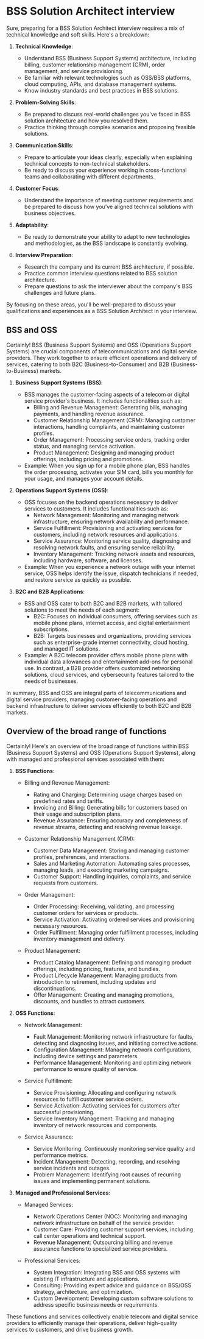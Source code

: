 # BSS Solution Architect interview

Sure, preparing for a BSS Solution Architect interview requires a mix of technical knowledge and soft skills. Here's a breakdown:

1. **Technical Knowledge**: 
   - Understand BSS (Business Support Systems) architecture, including billing, customer relationship management (CRM), order management, and service provisioning.
   - Be familiar with relevant technologies such as OSS/BSS platforms, cloud computing, APIs, and database management systems.
   - Know industry standards and best practices in BSS solutions.

2. **Problem-Solving Skills**:
   - Be prepared to discuss real-world challenges you've faced in BSS solution architecture and how you resolved them.
   - Practice thinking through complex scenarios and proposing feasible solutions.

3. **Communication Skills**:
   - Prepare to articulate your ideas clearly, especially when explaining technical concepts to non-technical stakeholders.
   - Be ready to discuss your experience working in cross-functional teams and collaborating with different departments.

4. **Customer Focus**:
   - Understand the importance of meeting customer requirements and be prepared to discuss how you've aligned technical solutions with business objectives.

5. **Adaptability**:
   - Be ready to demonstrate your ability to adapt to new technologies and methodologies, as the BSS landscape is constantly evolving.

6. **Interview Preparation**:
   - Research the company and its current BSS architecture, if possible.
   - Practice common interview questions related to BSS solution architecture.
   - Prepare questions to ask the interviewer about the company's BSS challenges and future plans.

By focusing on these areas, you'll be well-prepared to discuss your qualifications and experiences as a BSS Solution Architect in your interview.

## BSS and OSS

Certainly! BSS (Business Support Systems) and OSS (Operations Support Systems) are crucial components of telecommunications and digital service providers. They work together to ensure efficient operations and delivery of services, catering to both B2C (Business-to-Consumer) and B2B (Business-to-Business) markets.

1. **Business Support Systems (BSS)**:
   - BSS manages the customer-facing aspects of a telecom or digital service provider's business. It includes functionalities such as:
     - Billing and Revenue Management: Generating bills, managing payments, and handling revenue assurance.
     - Customer Relationship Management (CRM): Managing customer interactions, handling complaints, and maintaining customer profiles.
     - Order Management: Processing service orders, tracking order status, and managing service activation.
     - Product Management: Designing and managing product offerings, including pricing and promotions.
   - Example: When you sign up for a mobile phone plan, BSS handles the order processing, activates your SIM card, bills you monthly for your usage, and manages your account details.

2. **Operations Support Systems (OSS)**:
   - OSS focuses on the backend operations necessary to deliver services to customers. It includes functionalities such as:
     - Network Management: Monitoring and managing network infrastructure, ensuring network availability and performance.
     - Service Fulfillment: Provisioning and activating services for customers, including network resources and applications.
     - Service Assurance: Monitoring service quality, diagnosing and resolving network faults, and ensuring service reliability.
     - Inventory Management: Tracking network assets and resources, including hardware, software, and licenses.
   - Example: When you experience a network outage with your internet service, OSS helps identify the issue, dispatch technicians if needed, and restore service as quickly as possible.

3. **B2C and B2B Applications**:
   - BSS and OSS cater to both B2C and B2B markets, with tailored solutions to meet the needs of each segment:
     - B2C: Focuses on individual consumers, offering services such as mobile phone plans, internet access, and digital entertainment subscriptions.
     - B2B: Targets businesses and organizations, providing services such as enterprise-grade internet connectivity, cloud hosting, and managed IT solutions.
   - Example: A B2C telecom provider offers mobile phone plans with individual data allowances and entertainment add-ons for personal use. In contrast, a B2B provider offers customized networking solutions, cloud services, and cybersecurity features tailored to the needs of businesses.

In summary, BSS and OSS are integral parts of telecommunications and digital service providers, managing customer-facing operations and backend infrastructure to deliver services efficiently to both B2C and B2B markets.

## Overview of the broad range of functions

Certainly! Here's an overview of the broad range of functions within BSS (Business Support Systems) and OSS (Operations Support Systems), along with managed and professional services associated with them:

1. **BSS Functions**:

   - Billing and Revenue Management:
     - Rating and Charging: Determining usage charges based on predefined rates and tariffs.
     - Invoicing and Billing: Generating bills for customers based on their usage and subscription plans.
     - Revenue Assurance: Ensuring accuracy and completeness of revenue streams, detecting and resolving revenue leakage.
   
   - Customer Relationship Management (CRM):
     - Customer Data Management: Storing and managing customer profiles, preferences, and interactions.
     - Sales and Marketing Automation: Automating sales processes, managing leads, and executing marketing campaigns.
     - Customer Support: Handling inquiries, complaints, and service requests from customers.
   
   - Order Management:
     - Order Processing: Receiving, validating, and processing customer orders for services or products.
     - Service Activation: Activating ordered services and provisioning necessary resources.
     - Order Fulfillment: Managing order fulfillment processes, including inventory management and delivery.
   
   - Product Management:
     - Product Catalog Management: Defining and managing product offerings, including pricing, features, and bundles.
     - Product Lifecycle Management: Managing products from introduction to retirement, including updates and discontinuations.
     - Offer Management: Creating and managing promotions, discounts, and bundles to attract customers.
   
2. **OSS Functions**:

   - Network Management:
     - Fault Management: Monitoring network infrastructure for faults, detecting and diagnosing issues, and initiating corrective actions.
     - Configuration Management: Managing network configurations, including device settings and parameters.
     - Performance Management: Monitoring and optimizing network performance to ensure quality of service.
   
   - Service Fulfillment:
     - Service Provisioning: Allocating and configuring network resources to fulfill customer service orders.
     - Service Activation: Activating services for customers after successful provisioning.
     - Service Inventory Management: Tracking and managing inventory of network resources and components.
   
   - Service Assurance:
     - Service Monitoring: Continuously monitoring service quality and performance metrics.
     - Incident Management: Detecting, recording, and resolving service incidents and outages.
     - Problem Management: Identifying root causes of recurring issues and implementing permanent solutions.
   
3. **Managed and Professional Services**:

   - Managed Services:
     - Network Operations Center (NOC): Monitoring and managing network infrastructure on behalf of the service provider.
     - Customer Care: Providing customer support services, including call center operations and technical support.
     - Revenue Management: Outsourcing billing and revenue assurance functions to specialized service providers.
   
   - Professional Services:
     - System Integration: Integrating BSS and OSS systems with existing IT infrastructure and applications.
     - Consulting: Providing expert advice and guidance on BSS/OSS strategy, architecture, and optimization.
     - Custom Development: Developing custom software solutions to address specific business needs or requirements.

These functions and services collectively enable telecom and digital service providers to efficiently manage their operations, deliver high-quality services to customers, and drive business growth.
